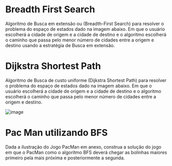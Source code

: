 # Breadth First Search
Algoritmo de Busca em extensão ou (Breadth-First Search) para resolver o problema do espaço de estados dado na imagem abaixo. 
Em que o usuário escolherá a cidade de origem e a cidade de destino e o algoritmo escolherá o caminho que passa pelo menor número de cidades entre a origem e 
destino usando a estratégia de Busca em extensão.



# Dijkstra Shortest Path

Algoritmo de Busca de custo uniforme (Dijkstra Shortest Path)  para resolver o problema do espaço de estados dado na imagem abaixo. Em que o usuário escolherá a cidade de origem e a cidade de destino e o algoritmo escolherá o caminho que passa pelo menor número de cidades entre a origem e destino.

![image](https://user-images.githubusercontent.com/54190405/235374965-3ff1758c-82c1-4a2f-95fe-0c736b4af72a.png)

# Pac Man utilizando BFS

Dada a ilustração do Jogo PacMan em anexo, construa a solução do jogo em que o PacMan como o algoritmo BFS deverá chegar as bolinhas maiores primeiro pela mais próxima e posteriormente a segunda.
